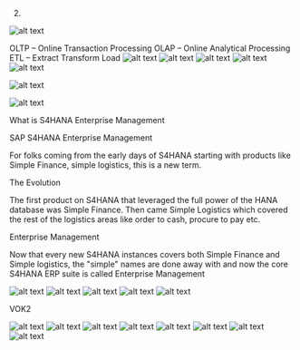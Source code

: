 02.

![alt text](image-20.png)

OLTP – Online Transaction Processing
OLAP – Online Analytical Processing
ETL – Extract Transform Load
![alt text](image.png)
![alt text](image-1.png)
![alt text](image-2.png)
![alt text](image-3.png)
![alt text](image-4.png)

![alt text](image-5.png)

![alt text](image-6.png)

What is S4HANA Enterprise Management

SAP S4HANA Enterprise Management

For folks coming from the early days of S4HANA starting with products like Simple Finance, simple logistics, this is a new term.

The Evolution

The first product on S4HANA that leveraged the full power of the HANA database was Simple Finance. Then came Simple Logistics which covered the rest of the logistics areas like order to cash, procure to pay etc.

Enterprise Management

Now that every new S4HANA instances covers both Simple Finance and Simple logistics, the "simple" names are done away with and now the core S4HANA ERP suite is called Enterprise Management

![alt text](image-7.png)
![alt text](image-8.png)
![alt text](image-9.png)
![alt text](image-10.png)
![alt text](image-11.png)

VOK2

![alt text](image-12.png)
![alt text](image-13.png)
![alt text](image-14.png)
![alt text](image-15.png)
![alt text](image-16.png)
![alt text](image-17.png)
![alt text](image-18.png)
![alt text](image-19.png)